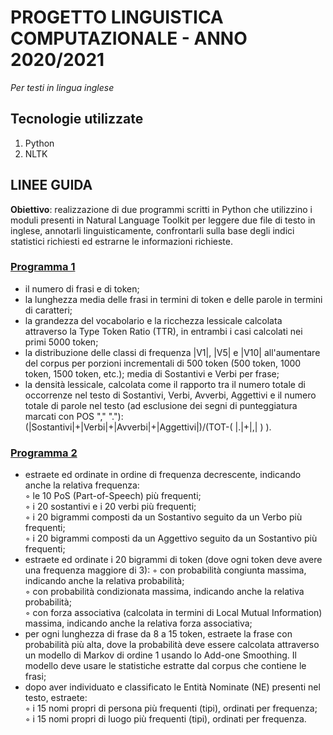 # PROGETTO LINGUISTICA COMPUTAZIONALE - ANNO 2020/2021
 
_Per testi in lingua inglese_

## Tecnologie utilizzate 
1. Python
2. NLTK

## LINEE GUIDA
**Obiettivo**:
realizzazione di due programmi scritti in Python che utilizzino i moduli presenti in Natural Language Toolkit per leggere due file di testo in inglese, annotarli linguisticamente,
confrontarli sulla base degli indici statistici richiesti ed estrarne le informazioni richieste.


### [Programma 1](https://github.com/sermarino/Linguistica-Computazionale/blob/main/2021/programma1.py)
* il numero di frasi e di token; 
* la lunghezza media delle frasi in termini di token e delle parole in termini di caratteri;  
* la grandezza del vocabolario e la ricchezza lessicale calcolata attraverso la Type Token Ratio (TTR), in entrambi i casi calcolati nei primi 5000 token;  
* la distribuzione delle classi di frequenza |V1|, |V5| e |V10| all'aumentare del corpus per porzioni incrementali di 500 token (500 token, 1000 token, 1500 token, etc.); media di Sostantivi e Verbi per frase;  
* la densità lessicale, calcolata come il rapporto tra il numero totale di occorrenze nel testo di Sostantivi, Verbi, Avverbi, Aggettivi e il numero totale di parole nel testo (ad esclusione dei segni di punteggiatura marcati con POS "," "."): (|Sostantivi|+|Verbi|+|Avverbi|+|Aggettivi|)/(TOT-( |.|+|,| ) ).

### [Programma 2](https://github.com/sermarino/Linguistica-Computazionale/blob/main/2021/programma2.py)
* estraete ed ordinate in ordine di frequenza decrescente, indicando anche la relativa frequenza:  
◦ le 10 PoS (Part-of-Speech) più frequenti;  
◦ i 20 sostantivi e i 20 verbi più frequenti;  
◦ i 20 bigrammi composti da un Sostantivo seguito da un Verbo più frequenti;  
◦ i 20 bigrammi composti da un Aggettivo seguito da un Sostantivo più frequenti;  
* estraete ed ordinate i 20 bigrammi di token (dove ogni token deve avere una frequenza maggiore di 3):
◦ con probabilità congiunta massima, indicando anche la relativa probabilità;  
◦ con probabilità condizionata massima, indicando anche la relativa probabilità;  
◦ con forza associativa (calcolata in termini di Local Mutual Information) massima, indicando anche la relativa forza associativa;  
* per ogni lunghezza di frase da 8 a 15 token, estraete la frase con probabilità più alta, dove la probabilità deve essere calcolata attraverso un modello di Markov di ordine 1 usando lo Add-one Smoothing. Il modello deve usare le statistiche estratte dal corpus che contiene le frasi;  
* dopo aver individuato e classificato le Entità Nominate (NE) presenti nel testo, estraete:  
◦ i 15 nomi propri di persona più frequenti (tipi), ordinati per frequenza;  
◦ i 15 nomi propri di luogo più frequenti (tipi), ordinati per frequenza.  
